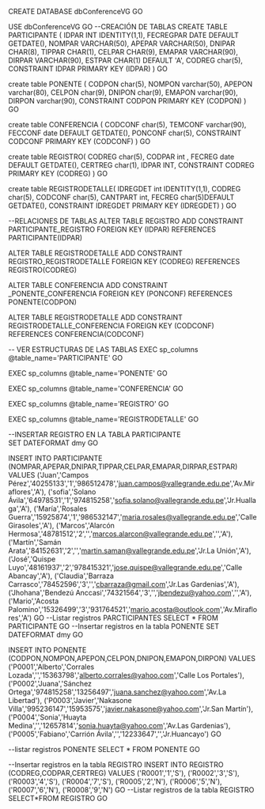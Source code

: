 CREATE DATABASE dbConferenceVG
GO

USE dbConferenceVG
GO
--CREACIÓN DE TABLAS
CREATE TABLE PARTICIPANTE (
    IDPAR INT IDENTITY(1,1),
    FECREGPAR DATE DEFAULT GETDATE(),
    NOMPAR VARCHAR(50),
	APEPAR VARCHAR(50),
    DNIPAR CHAR(8),
	TIPPAR CHAR(1),
	CELPAR CHAR(9),
	EMAPAR VARCHAR(90),
	DIRPAR VARCHAR(90),
    ESTPAR CHAR(1) DEFAULT 'A',
	CODREG char(5),
    CONSTRAINT IDPAR PRIMARY KEY (IDPAR)
) 
GO

create table PONENTE (
	CODPON char(5),
	NOMPON varchar(50),
	APEPON varchar(80),
	CELPON char(9),
	DNIPON char(9),
	EMAPON varchar(90),
	DIRPON varchar(90),
	CONSTRAINT CODPON PRIMARY KEY (CODPON)
)
GO

 create table CONFERENCIA (
	CODCONF char(5),
    TEMCONF varchar(90),
    FECCONF date DEFAULT GETDATE(),
    PONCONF char(5),
    CONSTRAINT CODCONF PRIMARY KEY (CODCONF)
 )
 GO

  create table REGISTRO(
	CODREG char(5),
    CODPAR int ,
    FECREG date DEFAULT GETDATE(),
    CERTREG char(1),
	IDPAR INT,
    CONSTRAINT CODREG PRIMARY KEY (CODREG)
 )
 GO
    
 create table REGISTRODETALLE(
	IDREGDET int IDENTITY(1,1),
    CODREG char(5),
	CODCONF char(5),
	CANTPART int,
    FECREG char(5)DEFAULT GETDATE(),
    CONSTRAINT IDREGDET PRIMARY KEY (IDREGDET)
 )
 GO

--RELACIONES DE TABLAS
ALTER TABLE REGISTRO
	ADD CONSTRAINT PARTICIPANTE_REGISTRO
	FOREIGN KEY (IDPAR)
	REFERENCES PARTICIPANTE(IDPAR)


ALTER TABLE REGISTRODETALLE
	ADD CONSTRAINT REGISTRO_REGISTRODETALLE
	FOREIGN KEY (CODREG)
	REFERENCES REGISTRO(CODREG)


ALTER TABLE CONFERENCIA
	ADD CONSTRAINT _PONENTE_CONFERENCIA
	FOREIGN KEY (PONCONF)
	REFERENCES PONENTE(CODPON)


ALTER TABLE REGISTRODETALLE
	ADD CONSTRAINT REGISTRODETALLE_CONFERENCIA
	FOREIGN KEY (CODCONF)
	REFERENCES CONFERENCIA(CODCONF)

-- VER ESTRUCTURAS DE LAS TABLAS
EXEC sp_columns @table_name='PARTICIPANTE' 
GO

EXEC sp_columns @table_name='PONENTE' 
GO

EXEC sp_columns @table_name='CONFERENCIA' 
GO

EXEC sp_columns @table_name='REGISTRO' 
GO

EXEC sp_columns @table_name='REGISTRODETALLE' 
GO


--INSERTAR REGISTRO EN LA TABLA PARTICIPANTE	
SET DATEFORMAT dmy 
GO

INSERT INTO PARTICIPANTE
(NOMPAR,APEPAR,DNIPAR,TIPPAR,CELPAR,EMAPAR,DIRPAR,ESTPAR)
VALUES
('Juan','Campos Pérez','40255133','1','986512478','juan.campos@vallegrande.edu.pe','Av.Miraflores','A'),
('sofia','Solano Ávila','64978531','1','974815258','sofia.solano@vallegrande.edu.pe','Jr.Huallaga','A'),
('María','Rosales Guerra','15925874','1','986532147','maria.rosales@vallegrande.edu.pe','Calle Girasoles','A'),
('Marcos','Alarcón Hermosa','48781512','2','','marcos.alarcon@vallegrande.edu.pe','','A'),
('Martín','Samán Arata','84152631','2','','martin.saman@vallegrande.edu.pe','Jr.La Unión','A'),
('José','Quispe Luyo','48161937','2','978415321','jose.quispe@vallegrande.edu.pe','Calle Abancay','A'),
('Claudia','Barraza Carrasco','78452596','3','','cbarraza@gmail.com','Jr.Las Gardenias','A'),
('Jhohana','Bendezú Anccasi','74321564','3','','jbendezu@yahoo.com','','A'),
('Mario','Acosta Palomino','15326499','3','931764521','mario.acosta@outlook.com','Av.Miraflores','A')
GO
--Listar registros PARCTICIPANTES
SELECT * FROM PARTICIPANTE
GO
--Insertar registros en la tabla PONENTE
SET DATEFORMAT dmy 
GO

INSERT INTO PONENTE
(CODPON,NOMPON,APEPON,CELPON,DNIPON,EMAPON,DIRPON)
VALUES
('P0001','Alberto','Corrales Lozada','','15363798','alberto.corrales@yahoo.com','Calle Los Portales'),
('P0002','Juana','Sánchez Ortega','974815258','13256497','juana.sanchez@yahoo.com','Av.La Libertad'),
('P0003','Javier','Nakasone Villa','995236147','15953575','javier.nakasone@yahoo.com','Jr.San Martín'),
('P0004','Sonia','Huayta Medina','','12657814','sonia.huayta@yahoo.com','Av.Las Gardenias'),
('P0005','Fabiano','Carrión Ávila','','12233647','','Jr.Huancayo')
GO

--listar registros PONENTE
SELECT * FROM PONENTE
GO

--Insertar registros en la tabla REGISTRO
INSERT INTO REGISTRO
(CODREG,CODPAR,CERTREG)
VALUES
('R0001','1','S'),
('R0002','3','S'),
('R0003','4','S'),
('R0004','7','S'),
('R0005','2','N'),
('R0006','5','N'),
('R0007','6','N'),
('R0008','9','N')
GO
--Listar registros de la tabla REGISTRO
SELECT*FROM REGISTRO
GO
